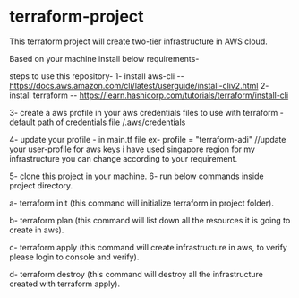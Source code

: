 # terraform-project

This terraform project will create two-tier infrastructure in AWS cloud.

Based on your machine install below requirements-

steps to use this repository-
1- install aws-cli -- https://docs.aws.amazon.com/cli/latest/userguide/install-cliv2.html
2- install terraform -- https://learn.hashicorp.com/tutorials/terraform/install-cli

3- create a aws profile in your aws credentials files to use with terraform -
default path of credentials file <userhome>/.aws/credentials

4- update your profile -  in main.tf file ex-   profile = "terraform-adi" //update your user-profile for aws keys
i have used singapore region for my infrastructure you can change according to your requirement.

5- clone this project in your machine.
6- run below commands inside project directory.

a- terraform init (this command will initialize terraform in project folder).

b- terraform plan  (this command will list down all the resources it is going to create in aws).

c- terraform apply (this command will create infrastructure in aws, to verify please login to console and verify).

d- terraform destroy (this command will destroy all the infrastructure created with terraform apply).
  
  
  
